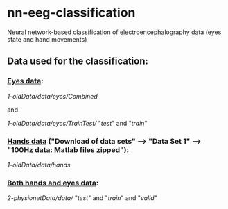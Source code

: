 

# nn-eeg-classification
Neural network-based classification of electroencephalography data (eyes state and hand movements)





## Data used for the classification:

### [**Eyes data**](https://github.com/mastaneht/SPIS-Resting-State-Dataset):

*1-oldData/data/eyes/Combined*

and

*1-oldData/data/eyes/TrainTest/* "*test*"
and
"*train*"





### [**Hands data**](https://www.bbci.de/competition/iv/) ("Download of data sets" --> "Data Set 1" --> "100Hz data: Matlab files zipped"):

*1-oldData/data/hands*





### [**Both hands and eyes data**](https://physionet.org/content/eegmmidb/1.0.0/):

*2-physionetData/data/* "*test*" and "*train*" and "*valid*"




